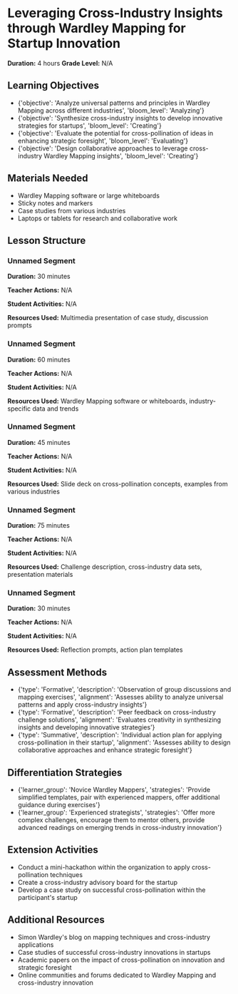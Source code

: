 # Leveraging Cross-Industry Insights through Wardley Mapping for Startup Innovation

**Duration:** 4 hours
**Grade Level:** N/A

## Learning Objectives
- {'objective': 'Analyze universal patterns and principles in Wardley Mapping across different industries', 'bloom_level': 'Analyzing'}
- {'objective': 'Synthesize cross-industry insights to develop innovative strategies for startups', 'bloom_level': 'Creating'}
- {'objective': 'Evaluate the potential for cross-pollination of ideas in enhancing strategic foresight', 'bloom_level': 'Evaluating'}
- {'objective': 'Design collaborative approaches to leverage cross-industry Wardley Mapping insights', 'bloom_level': 'Creating'}

## Materials Needed
- Wardley Mapping software or large whiteboards
- Sticky notes and markers
- Case studies from various industries
- Laptops or tablets for research and collaborative work

## Lesson Structure
### Unnamed Segment
**Duration:** 30 minutes

**Teacher Actions:** N/A

**Student Activities:** N/A

**Resources Used:** Multimedia presentation of case study, discussion prompts

### Unnamed Segment
**Duration:** 60 minutes

**Teacher Actions:** N/A

**Student Activities:** N/A

**Resources Used:** Wardley Mapping software or whiteboards, industry-specific data and trends

### Unnamed Segment
**Duration:** 45 minutes

**Teacher Actions:** N/A

**Student Activities:** N/A

**Resources Used:** Slide deck on cross-pollination concepts, examples from various industries

### Unnamed Segment
**Duration:** 75 minutes

**Teacher Actions:** N/A

**Student Activities:** N/A

**Resources Used:** Challenge description, cross-industry data sets, presentation materials

### Unnamed Segment
**Duration:** 30 minutes

**Teacher Actions:** N/A

**Student Activities:** N/A

**Resources Used:** Reflection prompts, action plan templates

## Assessment Methods
- {'type': 'Formative', 'description': 'Observation of group discussions and mapping exercises', 'alignment': 'Assesses ability to analyze universal patterns and apply cross-industry insights'}
- {'type': 'Formative', 'description': 'Peer feedback on cross-industry challenge solutions', 'alignment': 'Evaluates creativity in synthesizing insights and developing innovative strategies'}
- {'type': 'Summative', 'description': 'Individual action plan for applying cross-pollination in their startup', 'alignment': 'Assesses ability to design collaborative approaches and enhance strategic foresight'}

## Differentiation Strategies
- {'learner_group': 'Novice Wardley Mappers', 'strategies': 'Provide simplified templates, pair with experienced mappers, offer additional guidance during exercises'}
- {'learner_group': 'Experienced strategists', 'strategies': 'Offer more complex challenges, encourage them to mentor others, provide advanced readings on emerging trends in cross-industry innovation'}

## Extension Activities
- Conduct a mini-hackathon within the organization to apply cross-pollination techniques
- Create a cross-industry advisory board for the startup
- Develop a case study on successful cross-pollination within the participant's startup

## Additional Resources
- Simon Wardley's blog on mapping techniques and cross-industry applications
- Case studies of successful cross-industry innovations in startups
- Academic papers on the impact of cross-pollination on innovation and strategic foresight
- Online communities and forums dedicated to Wardley Mapping and cross-industry innovation

